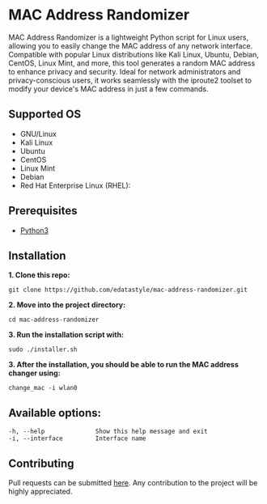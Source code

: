 # MAC Address Randomizer

MAC Address Randomizer is a lightweight Python script for Linux users, allowing you to easily change the MAC address of any network interface. Compatible with popular Linux distributions like Kali Linux, Ubuntu, Debian, CentOS, Linux Mint, and more, this tool generates a random MAC address to enhance privacy and security. Ideal for network administrators and privacy-conscious users, it works seamlessly with the iproute2 toolset to modify your device's MAC address in just a few commands.


## Supported OS
- GNU/Linux
- Kali Linux
- Ubuntu
- CentOS
- Linux Mint
- Debian
- Red Hat Enterprise Linux (RHEL): 

## Prerequisites
- [Python3](https://www.python.org/downloads/)



## Installation
**1. Clone this repo:**
```
git clone https://github.com/edatastyle/mac-address-randomizer.git
```

**2. Move into the project directory:**
```
cd mac-address-randomizer
```

**3. Run the installation script with:**
```
sudo ./installer.sh
```

**3. After the installation, you should be able to run the MAC address changer using:**
```
change_mac -i wlan0
```

## Available options:
```
-h, --help              Show this help message and exit
-i, --interface         Interface name
```

## Contributing
Pull requests can be submitted [here](https://github.com/edatastyle/mac-address-randomizer/pulls). Any contribution to the project will be highly appreciated.
